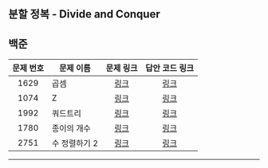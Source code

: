 ## 분할 정복 - Divide and Conquer

백준
----------
| 문제 번호 | 문제 이름 | 문제 링크 | 답안 코드 링크 |
|:-----:|---|:---:|:---:|
| 1629  | 곱셈 | [링크](https://www.acmicpc.net/problem/1629) | [링크](https://github.com/nicky-day/CodingTest/blob/main/src/main/java/org/example/divide_and_conquer/boj/001-%EA%B3%B1%EC%85%88.java) |
| 1074  | Z | [링크](https://www.acmicpc.net/problem/1074) | [링크](https://github.com/nicky-day/CodingTest/blob/main/src/main/java/org/example/divide_and_conquer/boj/002-Z.java) |
| 1992  | 쿼드트리 | [링크](https://www.acmicpc.net/problem/1992) | [링크](https://github.com/nicky-day/CodingTest/blob/main/src/main/java/org/example/divide_and_conquer/boj/003-%EC%BF%BC%EB%93%9C%ED%8A%B8%EB%A6%AC.java) |
| 1780  | 종이의 개수 | [링크](https://www.acmicpc.net/problem/1780) | [링크](https://github.com/nicky-day/CodingTest/blob/main/src/main/java/org/example/divide_and_conquer/boj/004-%EC%A2%85%EC%9D%B4%EC%9D%98_%EA%B0%9C%EC%88%98.java) |
| 2751  | 수 정렬하기 2 | [링크](https://www.acmicpc.net/problem/2751) | [링크](https://github.com/nicky-day/CodingTest/blob/main/src/main/java/org/example/divide_and_conquer/boj/005-%EC%88%98_%EC%A0%95%EB%A0%AC%ED%95%98%EA%B8%B0_2.java) |
----------
